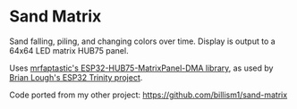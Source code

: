 # Sand Matrix

Sand falling, piling, and changing colors over time. Display is output to a 64x64 LED matrix HUB75 panel.

Uses [mrfaptastic's ESP32-HUB75-MatrixPanel-DMA library](https://github.com/mrfaptastic/ESP32-HUB75-MatrixPanel-DMA), as used by [Brian Lough's ESP32 Trinity project](https://github.com/witnessmenow/ESP32-Trinity).

Code ported from my other project: https://github.com/billism1/sand-matrix
